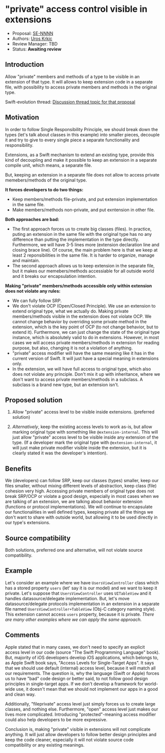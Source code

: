 # "private" access control visible in extensions

* Proposal: [SE-NNNN](0000-private-access-in-extension.md)
* Authors: [Uros Krkic](https://github.com/uroskrkic)
* Review Manager: TBD
* Status: **Awaiting review**

## Introduction

Allow "private" members and methods of a type to be visible in an extension of that type. It will allows to keep extension code in a separate file, with possibility to access private members and methods in the original type.

Swift-evolution thread: [Discussion thread topic for that proposal](https://lists.swift.org/pipermail/swift-evolution/Week-of-Mon-20161031/028543.html)

## Motivation

In order to follow Single Responsibility Principle, we should break down the types (let's talk about classes in this example) into smaller pieces, decouple it and try to give to every single piece a separate functionality and responsibility.

Extensions, as a Swift mechanism to extend an existing type, provide this kind of decoupling and make it possible to keep an extension in a separate compile unit, which means, a separate file.

But, keeping an extension in a separate file does not allow to access private memebers/methods of the original type. 

**It forces developers to do two things:**

* Keep members/methods file-private, and put extension implementation in the same file.
* Make members/methods non-private, and put exntension in other file.

**Both approaches are bad:**

* The first approach forces us to create big classes (files). In practice, puting an extension in the same file with the original type has no any difference than putting the implementation in the type directly. Furthermore, we will have 3-5 lines more (extension declaration line and closing brace line). Of course, the main problem here is that we keep at least 2 reponsibilities in the same file. It is harder to organize, manage and maintain.
* The second approach allows us to keep extension in the separate file, but it makes our memebers/methods accessiable for all outside world and it breaks our encapsulation intention.

**Making "private" members/methods accessible only within extension does not violate any rules:**

* We can fully follow SRP.
* We don't violate OCP (Open/Closed Principle). We use an extension to extend original type, what we actually do. Making private members/methods visible in the extension does not violate OCP. We cannot change behavior by overriding some private method in the extension, which is the key point of OCP (to not change behavior, but to extend it). Furthermore, we can just change the state of the original type instance, which is absolutely valid to do in extensions. However, in most cases we will access private members/methods in extension for reading purpose, but also, changing it is not a violation of anything.
* "private" access modifier will have the same meaning like it has in the current version of Swift. It will just have a special meaning in extensions only.
* In the extension, we will have full access to original type, which also does not violate any principle. Don't mix it up with inheritance, where we don't want to access private members/methods in a subclass. A subclass is a brand new type, but an extension isn't.


## Proposed solution

1. Allow "private" access level to be visible inside extensions. (preferred solution)

2. *Alternatively*, keep the existing access levels to work as-is, but allow marking original type with something like `@extension-internal`. This will just allow "private" access level to be visible inside any extension of the type. (If a developer mark the original type with `@extension-internal`, it will just make private modifier visible inside the extension, but it is clearly stated it was the developer's intention).

## Benefits

We (developers) can follow SRP, keep our classes (types) smaller, keep our files smaller, without mixing different levels of abstraction, keep class (file) cohesion very high. Accessing private members of original type does not break SRP/OCP or violate a good design, especially in most cases when we are talking of an extension, we are talking about behavior extension (functions or protocol implementations). We will continue to encapsulate our functionalities in well defined types, keeping private all the things we don't want to share with outside world, but allowing it to be used directly in our type's extensions.

## Source compatibility

Both solutions, preferred one and alternative, will not violate source compatibility.

## Example

Let's consider an example where we have `UsersViewController` class which has a stored property `users` (let' say it is our model) and we want to keep it private. Let's suppose that `UsersViewController` uses `UITableView` and it handles datasource/delegate implementation. But, let's move datasource/delegate protocols implementation in an extension in a separate file named `UsersViewController+TableView` (Obj-C category naming style). This extension cannot access `users` property, because it is private.
*There are many other examples where we can apply the same approach.*

## Comments

Apple stated that in many cases, we don't need to specify an explicit access level in our code (source "The Swift Programming Language" book). But, majority of iOS developers develop iOS applications, which belongs to, as Apple Swift book says, "Access Levels for Single-Target Apps". It says that we should use default (internal) access level, because it will match all our requirements. The question is, why the language (Swift or Apple) forces us to have "bad" code design or better said, to not follow good design principles in single-target apps. If we don't develop a framework for world-wide use, it doesn't mean that we should not implement our apps in a good and clean way.

Additionally, "fileprivate" access level just simply forces us to create large classes, and nothing else. Furthermore, "open" access level just makes our lives more complicated. Introducing "protected"-meaning access modifier could also help developers to be more expressive.

Conclusion is, making "private" visible in extensions will not complicate anything. It will just allow developers to follow better design principles and keep the code cleaner, especially it will not violate source code compatibility or any existing meanings.
